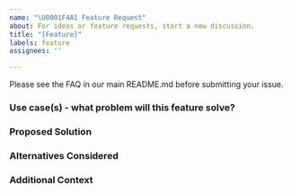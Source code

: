```yaml
---
name: "\U0001F4A1 Feature Request"
about: For ideas or feature requests, start a new discussion.
title: "[Feature]"
labels: feature
assignees: ''

---
```


Please see the FAQ in our main README.md before submitting your issue.

### Use case(s) - what problem will this feature solve?

### Proposed Solution

### Alternatives Considered

### Additional Context
